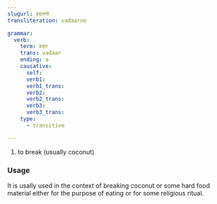 ```yaml
---
slugurl: वदारणो
transliteration: vadaarno

grammar:
  verb:
    term: वदार
    trans: vadaar
    ending: a
    causative:
      self:
      verb1:
      verb1_trans:
      verb2:
      verb2_trans:
      verb3:
      verb3_trans:
    type:
      - transitive

---
```


<word-pos pos="verb">

<word-meanings>

1. to break (usually coconut)  

</word-meanings>

### Usage

It is usally used in the context of breaking coconut or some hard food material either for the purpose of eating or for some religious ritual.

<verb-conj :grammar="grammar" ></verb-conj>

</word-pos>
